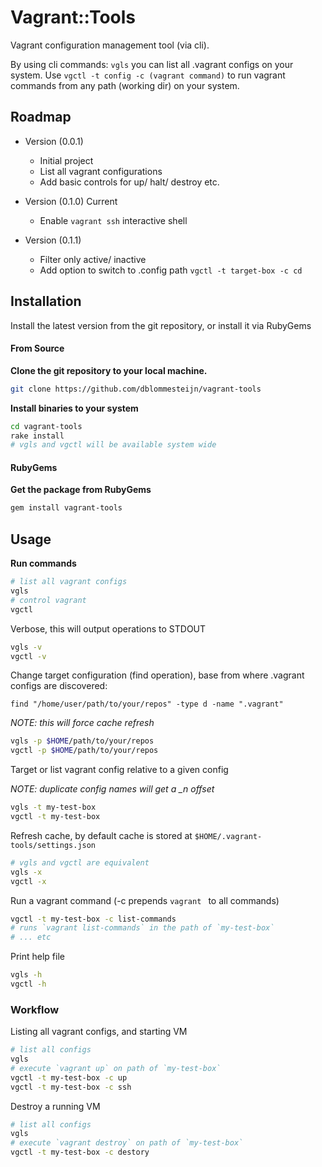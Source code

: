 # Vagrant::Tools

Vagrant configuration management tool (via cli).

By using cli commands: `vgls` you can list all .vagrant configs on your system.
Use `vgctl -t config -c (vagrant command)` to run vagrant commands from any path (working dir) on your system.


## Roadmap

* Version (0.0.1)

  * Initial project
  * List all vagrant configurations
  * Add basic controls for up/ halt/ destroy etc.

* Version (0.1.0) Current

  * Enable `vagrant ssh` interactive shell

* Version (0.1.1)

  * Filter only active/ inactive
  * Add option to switch to .config path `vgctl -t target-box -c cd`


## Installation

Install the latest version from the git repository, or install it via RubyGems

#### From Source

**Clone the git repository to your local machine.**

```bash
git clone https://github.com/dblommesteijn/vagrant-tools
```

**Install binaries to your system**

```bash
cd vagrant-tools
rake install
# vgls and vgctl will be available system wide
```

#### RubyGems

**Get the package from RubyGems**

```bash
gem install vagrant-tools
```


## Usage

**Run commands**

```bash
# list all vagrant configs
vgls
# control vagrant
vgctl
```

Verbose, this will output operations to STDOUT

```bash
vgls -v
vgctl -v
```

Change target configuration (find operation), base from where .vagrant configs are discovered:

`find "/home/user/path/to/your/repos" -type d -name ".vagrant"`

*NOTE: this will force cache refresh*

```bash
vgls -p $HOME/path/to/your/repos
vgctl -p $HOME/path/to/your/repos
```

Target or list vagrant config relative to a given config

*NOTE: duplicate config names will get a _n offset*

```bash
vgls -t my-test-box
vgctl -t my-test-box
```

Refresh cache, by default cache is stored at `$HOME/.vagrant-tools/settings.json`

```bash
# vgls and vgctl are equivalent
vgls -x
vgctl -x
```

Run a vagrant command (-c prepends `vagrant ` to all commands)

```bash
vgctl -t my-test-box -c list-commands
# runs `vagrant list-commands` in the path of `my-test-box`
# ... etc
```

Print help file

```bash
vgls -h
vgctl -h
```

### Workflow

Listing all vagrant configs, and starting VM

```bash
# list all configs
vgls
# execute `vagrant up` on path of `my-test-box`
vgctl -t my-test-box -c up
vgctl -t my-test-box -c ssh
```

Destroy a running VM

```bash
# list all configs
vgls
# execute `vagrant destroy` on path of `my-test-box`
vgctl -t my-test-box -c destory
```

